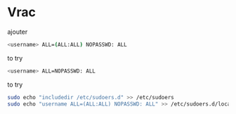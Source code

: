 # Vrac

ajouter

```bash
<username> ALL=(ALL:ALL) NOPASSWD: ALL
```

to try

```bash
<username> ALL=NOPASSWD: ALL
```

to try

```bash
sudo echo "includedir /etc/sudoers.d" >> /etc/sudoers
sudo echo "username ALL=(ALL:ALL) NOPASSWD: ALL" >> /etc/sudoers.d/local
```


